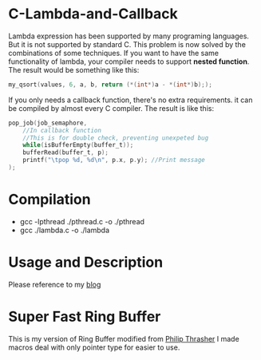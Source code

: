 # C-Lambda-and-Callback
Lambda expression has been supported by many programing languages. But it is not supported by standard C.
This problem is now solved by the combinations of some techniques. If you want to have the same functionality of lambda, your compiler needs to support __nested function__. The result would be something like this:

```C
my_qsort(values, 6, a, b, return (*(int*)a - *(int*)b););
```

If you only needs a callback function, there's no extra requirements. it can be compiled by almost every C compiler. The result is like this:

```C
pop_job(job_semaphore,
    //In callback function
    //This is for double check, preventing unexpeted bug
    while(isBufferEmpty(buffer_t));
    bufferRead(buffer_t, p);
    printf("\tpop %d, %d\n", p.x, p.y); //Print message
);
```

# Compilation
* gcc -lpthread ./pthread.c -o ./pthread
* gcc ./lambda.c -o ./lambda

# Usage and Description
Please reference to my [blog](https://medicineyeh.wordpress.com/2015/03/12/how-to-write-a-lambda-expression-and-callback-function-in-c/)

# Super Fast Ring Buffer
This is my version of Ring Buffer modified from [Philip Thrasher](https://github.com/pthrasher/c-generic-ring-buffer)
I made macros deal with only pointer type for easier to use.

